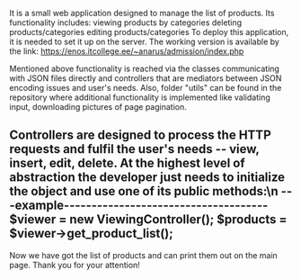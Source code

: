 It is a small web application designed to manage the list of products. Its functionality includes:
viewing products by categories
deleting products/categories
editing products/categories
To deploy this application, it is needed to set it up on the server. The working version is available by the link:
https://enos.itcollege.ee/~anarus/admission/index.php

Mentioned above functionality is reached via the classes communicating with JSON files directly and controllers that are mediators between JSON encoding issues and user's needs.
Also, folder "utils" can be found in the repository where additional functionality is implemented like validating input, downloading pictures of page pagination.




Controllers are designed to process the HTTP requests and fulfil the user's needs -- view, insert, edit, delete. 
At the highest level of abstraction the developer just needs to initialize the object and use one of its public methods:\n
---example-------------------------------------
$viewer = new ViewingController();
$products = $viewer->get_product_list();
----------------------------------------------
Now we have got the list of products and can print them out on the main page.
Thank you for your attention!
